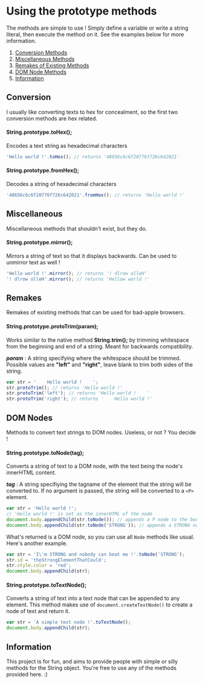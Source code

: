 # Using the prototype methods
The methods are simple to use ! Simply define a variable or write a string literal, then execute the method on it. See the examples below for more information.

1. [Conversion Methods](#conversion)
2. [Miscellaneous Methods](#miscellaneous)
3. [Remakes of Existing Methods](#remakes)
4. [DOM Node Methods](#dom-nodes)
5. [Information](#information)


## Conversion
I usually like converting texts to hex for concealment, so the first two conversion methods are hex related.


#### String.prototype.toHex();

Encodes a text string as hexadecimal characters
```javascript
'Hello world !'.toHex(); // returns '48656c6c6f20776f726c642021'
```

#### String.prototype.fromHex();

Decodes a string of hexadecimal characters
```javascript
'48656c6c6f20776f726c642021'.fromHex(); // returns 'Hello world !'
```


## Miscellaneous
Miscellaneous methods that shouldn't exist, but they do.


#### String.prototype.mirror();

Mirrors a string of text so that it displays backwards. Can be used to unmirror text as well !
```javascript
'Hello world !'.mirror(); // returns '! dlrow olleH'
'! dlrow olleH'.mirror(); // returns 'Hellow world !'
```


## Remakes
Remakes of existing methods that can be used for bad-apple browsers.


#### String.prototype.protoTrim(param);

Works similar to the native method **String.trim();** by trimming whitespace from the beginning and end of a string. Meant for backwards compatibility.

***param*** : A string specifying where the whitespace should be trimmed. Possible values are **"left"** and **"right"**, leave blank to trim both sides of the string.

```javascript
var str = '    Hello world !    ';
str.protoTrim(); // returns 'Hello world !'
str.protoTrim('left'); // returns 'Hello world !    '
str.protoTrim('right'); // returns '    Hello world !'
```


## DOM Nodes
Methods to convert text strings to DOM nodes. Useless, or not ? You decide !

#### String.prototype.toNode(tag);

Converts a string of text to a DOM node, with the text being the node's innerHTML content.

***tag*** : A string specifiying the tagname of the element that the string will be converted to. If no argument is passed, the string will be converted to a ``<P>`` element.
```javascript
var str = 'Hello world !';
// 'Hello world !' is set as the innerHTML of the node
document.body.appendChild(str.toNode()); // appends a P node to the body
document.body.appendChild(str.toNode('STRONG')); // appends a STRONG node to the body
```

What's returned is a DOM node, so you can use all ``Node`` methods like usual. Here's another example.
```javascript
var str = 'I\'m STRONG and nobody can beat me !'.toNode('STRONG');
str.id = 'theStrongElementThatCould';
str.style.color = 'red';
document.body.appendChild(str);
```

#### String.prototype.toTextNode();

Converts a string of text into a text node that can be appended to any element. This method makes use of ``document.createTextNode()`` to create a node of text and return it.

```javascript
var str = 'A simple text node !'.toTextNode();
document.body.appendChild(str);
```


## Information
This project is for fun, and aims to provide people with simple or silly methods for the String object. You're free to use any of the methods provided here. :)
